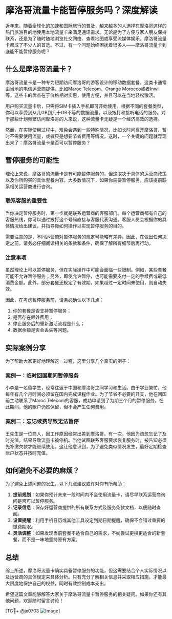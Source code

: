 # 摩洛哥流量卡能暂停服务吗？深度解读

近年来，随着全球化的加速和国际旅行的普及，越来越多的人选择在摩洛哥这样的热门旅游目的地使用本地流量卡来满足通讯需求。无论是为了方便与家人朋友保持联系，还是为了随时随地浏览社交网络、查看地图或享受流媒体娱乐，摩洛哥流量卡都成了不少人的首选。不过，有一个问题始终困扰着很多人——摩洛哥流量卡到底能不能暂停服务呢？

## 什么是摩洛哥流量卡？

摩洛哥流量卡是一种专为短期访问摩洛哥的游客设计的移动数据套餐。这类卡通常由当地的电信运营商提供，比如Maroc Telecom、Orange Morocco或者Inwi等。这些卡的优点在于价格相对实惠，使用方便，并且可以在当地轻松激活。

用户购买流量卡后，只需将SIM卡插入手机即可开始使用。根据不同的套餐类型，你可以享受到从几GB到几十GB不等的数据流量，以及拨打和接听电话的服务。对于那些计划频繁访问摩洛哥的人来说，这种流量卡无疑是一个经济高效的选择。

然而，在实际使用过程中，难免会遇到一些特殊情况，比如长时间离开摩洛哥、暂时不需要使用流量，或者只是想要节省费用等情况。这时，一个关键的问题就浮现出来了：摩洛哥流量卡是否可以暂停服务？

## 暂停服务的可能性

理论上来说，摩洛哥的流量卡是有可能暂停服务的，但这取决于具体的运营商政策以及你所购买的具体套餐内容。大多数情况下，如果你需要暂停服务，应该提前联系相关运营商进行咨询。

### 联系客服的重要性

当你决定暂停服务时，第一步就是联系运营商的客服部门。每个运营商都有自己的客服热线，你可以通过拨打这个号码直接与客服代表沟通。客服人员会根据你的具体情况给出建议，并指导你如何操作以实现暂停服务的目的。

需要注意的是，不同运营商对暂停服务的规定可能略有差异。因此，在做出任何决定之前，请务必仔细阅读相关的条款和条件，确保了解所有细节后再行动。

### 注意事项

虽然理论上可以暂停服务，但在实际操作中可能会面临一些限制。例如，某些套餐可能不允许暂停服务；另外，即使允许暂停，也可能需要支付一定的手续费或最低消费金额。此外，部分套餐还规定了有效期，如果超过一定时间未使用，则自动失效。

因此，在考虑暂停服务前，请务必确认以下几点：
1. 你的套餐是否支持暂停服务；
2. 是否存在额外费用；
3. 停止服务后的重新激活流程是什么；
4. 数据余额是否会丢失等问题。

## 实际案例分享

为了帮助大家更好地理解这一过程，这里分享几个真实的例子：

### 案例一：临时回国期间暂停服务

小李是一名留学生，经常往返于中国和摩洛哥之间学习和生活。由于学业繁忙，他每年有几个月时间必须留在国内完成课程作业。为了节省不必要的开支，他在回国前主动联系了Maroc Telecom的客服，成功申请到了为期三个月的暂停服务。在此期间，他的账户仍然保留，但不会产生任何费用。

### 案例二：忘记续费导致无法暂停

王先生是一位商人，因工作原因经常出差到摩洛哥。有一次，他因为疏忽忘记了及时充值，结果导致流量卡被停机。当他试图联系客服要求恢复服务时，被告知必须先补缴欠款才能继续使用。这让他意识到，为了避免类似情况发生，最好定期检查账户状态并按时充值。

## 如何避免不必要的麻烦？

为了避免上述问题的发生，以下几点建议或许对你有所帮助：

1. **提前规划**：如果你预计未来一段时间内不会使用流量卡，请尽早联系运营商询问是否可以暂停服务。
2. **记录信息**：保存好运营商提供的所有联系方式及服务条款文档，以便随时查阅。
3. **设置提醒**：利用手机日历或其他工具设定到期日期提醒，确保不会错过重要的缴费期限。
4. **灵活调整**：如果发现当前套餐不适合自己的需求，不妨尝试更换更适合的新套餐，而不是一味地坚持原有方案。

## 总结

综上所述，摩洛哥流量卡确实具备暂停服务的功能，但这需要结合个人实际情况以及运营商的具体规定来具体分析。只有充分了解相关信息并采取相应措施，才能最大限度地保护自己的权益，同时有效控制成本支出。

希望这篇文章能够解答大家关于摩洛哥流量卡暂停服务的相关疑问。如果你还有其他问题，欢迎随时留言讨论！

[TG💪+ @jx0703 ![Image](https://github.com/user-attachments/assets/dbca1d08-cadb-493c-b0ec-ad6f7a83f270)]
